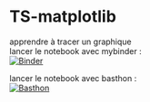 # TS-matplotlib
apprendre à tracer un graphique  
lancer le notebook avec mybinder :  
[![Binder](https://mybinder.org/badge_logo.svg)](https://mybinder.org/v2/gh/CDERYCKE/TS-matplotlib/HEAD)

lancer le notebook avec basthon :  
[![Basthon](https://basthon.fr/theme/assets/img/basthon.svg)](https://notebook.basthon.fr/?from=https://github.com/CDERYCKE/TS-matplotlib/Graphiques.ipynb)
